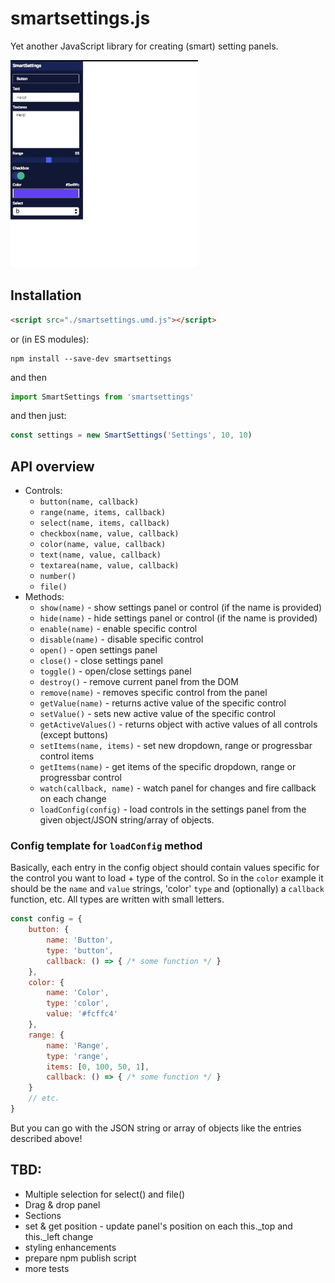 # smartsettings.js
Yet another JavaScript library for creating (smart) setting panels.

<img src="https://github.com/afternoon2/smartsettings/blob/master/2docs/usage-gif.gif" alt="usage gif" style="width: 300px; height: auto;">

## Installation

```html
<script src="./smartsettings.umd.js"></script>
```

or (in ES modules):

```
npm install --save-dev smartsettings
```
and then
```js
import SmartSettings from 'smartsettings'
```
and then just:

```js
const settings = new SmartSettings('Settings', 10, 10)
```

## API overview
- Controls:
    - `button(name, callback)`
    - `range(name, items, callback)`
    - `select(name, items, callback)`
    - `checkbox(name, value, callback)`
    - `color(name, value, callback)`
    - `text(name, value, callback)`
    - `textarea(name, value, callback)`
    - `number()`
    - `file()`
- Methods:
    - `show(name)` - show settings panel or control (if the name is provided) 
    - `hide(name)` - hide settings panel or control (if the name is provided)
    - `enable(name)` - enable specific control
    - `disable(name)` - disable specific control
    - `open()` - open settings panel
    - `close()` - close settings panel
    - `toggle()` - open/close settings panel
    - `destroy()` - remove current panel from the DOM
    - `remove(name)` - removes specific control from the panel
    - `getValue(name)` - returns active value of the specific control
    - `setValue()` - sets new active value of the specific control
    - `getActiveValues()` - returns object with active values of all controls (except buttons)
    - `setItems(name, items)` - set new dropdown, range or progressbar control items
    - `getItems(name)` - get items of the specific dropdown, range or progressbar control
    - `watch(callback, name)` - watch panel for changes and fire callback on each change
    - `loadConfig(config)` - load controls in the settings panel from the given object/JSON string/array of objects.

### Config template for `loadConfig` method

Basically, each entry in the config object should contain values specific for the control you want to load + type of the control. So in the `color` example it should be the `name` and `value` strings, 'color' `type` and (optionally) a `callback` function, etc. All types are written with small letters.

```js
const config = {
    button: {
        name: 'Button',
        type: 'button',
        callback: () => { /* some function */ }
    },
    color: {
        name: 'Color',
        type: 'color',
        value: '#fcffc4'
    },
    range: {
        name: 'Range',
        type: 'range',
        items: [0, 100, 50, 1],
        callback: () => { /* some function */ }
    }
    // etc.
}
```

But you can go with the JSON string or array of objects like the entries described above!

## TBD:
- Multiple selection for select() and file()
- Drag & drop panel
- Sections
- set & get position - update panel's position on each this._top and this._left change
- styling enhancements
- prepare npm publish script
- more tests